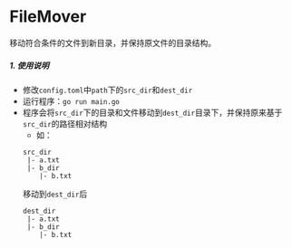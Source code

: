 # FileMover
移动符合条件的文件到新目录，并保持原文件的目录结构。

##### 1. 使用说明
- 修改`config.toml`中`path`下的`src_dir`和`dest_dir`
- 运行程序：`go run main.go`
- 程序会将`src_dir`下的目录和文件移动到`dest_dir`目录下，并保持原来基于`src_dir`的路径相对结构
    - 如：
    ```
    src_dir
     |- a.txt
     |- b_dir
        |- b.txt
    ```
    移动到`dest_dir`后
    ```
    dest_dir
     |- a.txt
     |- b_dir
        |- b.txt
    ```
